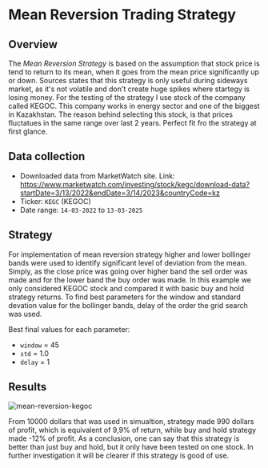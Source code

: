# Mean Reversion Trading Strategy

## Overview
The *Mean Reversion Strategy* is based on the assumption that stock price is tend to return to its mean, when it goes from the mean price significantly up or down. Sources states that this strategy is only useful during sideways market, as it's not volatile and don't create huge spikes where startegy is losing money. For the testing of the strategy I use stock of the company called KEGOC. This company works in energy sector and one of the biggest in Kazakhstan. The reason behind selecting this stock, is that prices fluctatues in the same range over last 2 years. Perfect fit fro the strategy at first glance. 

## Data collection
- Downloaded data from MarketWatch site. Link: https://www.marketwatch.com/investing/stock/kegc/download-data?startDate=3/13/2022&endDate=3/14/2023&countryCode=kz
- Ticker: `KEGC` (KEGOC)
- Date range: `14-03-2022` to `13-03-2025`

## Strategy 
For implementation of mean reversion strategy higher and lower bollinger bands were used to identify significant level of deviation from the mean. Simply, as the close price was going over higher band the sell order was made and for the lower band the buy order was made. In this example we only considered KEGOC stock and compared it with basic buy and hold strategy returns. To find best parameters for the window and standard devation value for the bollinger bands, delay of the order the grid search was used. 

Best final values for each parameter:
- `window` = 45
- `std` = 1.0
- `delay` = 1

## Results
![mean-reversion-kegoc](https://github.com/user-attachments/assets/1c62ff39-bdb4-4505-99bc-5e3d7b01d9da)

From 10000 dollars that was used in simualtion, strategy made 990 dollars of profit, which is equivalent of 9,9% of return, while buy and hold strategy made -12% of profit. As a conclusion, one can say that this strategy is better than just buy and hold, but it only have been tested on one stock. In further investigation it will be clearer if this strategy is good of use.
